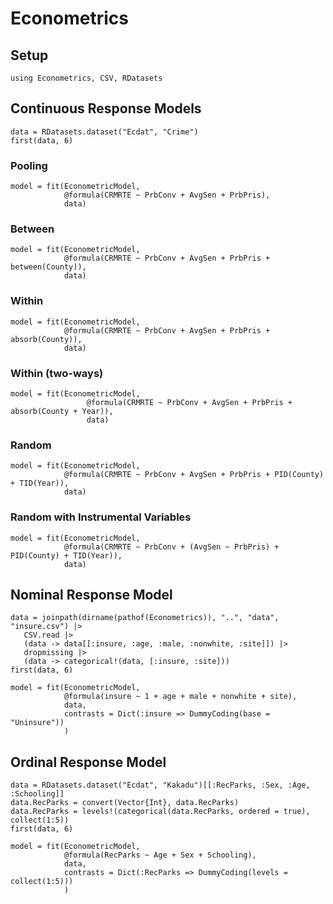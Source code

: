 # Econometrics

## Setup

```@example Main
using Econometrics, CSV, RDatasets
```

## Continuous Response Models

```@example Main
data = RDatasets.dataset("Ecdat", "Crime")
first(data, 6)
```

### Pooling
```@example Main
model = fit(EconometricModel,
            @formula(CRMRTE ~ PrbConv + AvgSen + PrbPris),
            data)
```

### Between
```@example Main
model = fit(EconometricModel,
            @formula(CRMRTE ~ PrbConv + AvgSen + PrbPris + between(County)),
            data)
```

### Within
```@example Main
model = fit(EconometricModel,
            @formula(CRMRTE ~ PrbConv + AvgSen + PrbPris + absorb(County)),
            data)
```

### Within (two-ways)
```@example Main
model = fit(EconometricModel,
                 @formula(CRMRTE ~ PrbConv + AvgSen + PrbPris + absorb(County + Year)),
                 data)
```

### Random
```@example Main
model = fit(EconometricModel,
            @formula(CRMRTE ~ PrbConv + AvgSen + PrbPris + PID(County) + TID(Year)),
            data)
```

### Random with Instrumental Variables
```@example Main
model = fit(EconometricModel,
            @formula(CRMRTE ~ PrbConv + (AvgSen ~ PrbPris) + PID(County) + TID(Year)),
            data)
```

## Nominal Response Model

```@example Main
data = joinpath(dirname(pathof(Econometrics)), "..", "data", "insure.csv") |>
   CSV.read |>
   (data -> data[[:insure, :age, :male, :nonwhite, :site]]) |>
   dropmissing |>
   (data -> categorical!(data, [:insure, :site]))
first(data, 6)
```

```@example Main
model = fit(EconometricModel,
            @formula(insure ~ 1 + age + male + nonwhite + site),
            data,
            contrasts = Dict(:insure => DummyCoding(base = "Uninsure"))
            )
```

## Ordinal Response Model

```@example Main
data = RDatasets.dataset("Ecdat", "Kakadu")[[:RecParks, :Sex, :Age, :Schooling]]
data.RecParks = convert(Vector{Int}, data.RecParks)
data.RecParks = levels!(categorical(data.RecParks, ordered = true), collect(1:5))
first(data, 6)
```

```@example Main
model = fit(EconometricModel,
            @formula(RecParks ~ Age + Sex + Schooling),
            data,
            contrasts = Dict(:RecParks => DummyCoding(levels = collect(1:5)))
            )
```
